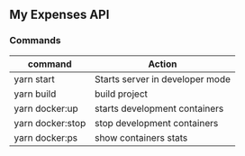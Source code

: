 ## My Expenses API

### Commands

command          | Action
---------------- | ---------------
yarn start       | Starts server in developer mode
yarn build       | build project
yarn docker:up   | starts development containers
yarn docker:stop | stop development containers
yarn docker:ps   | show containers stats
